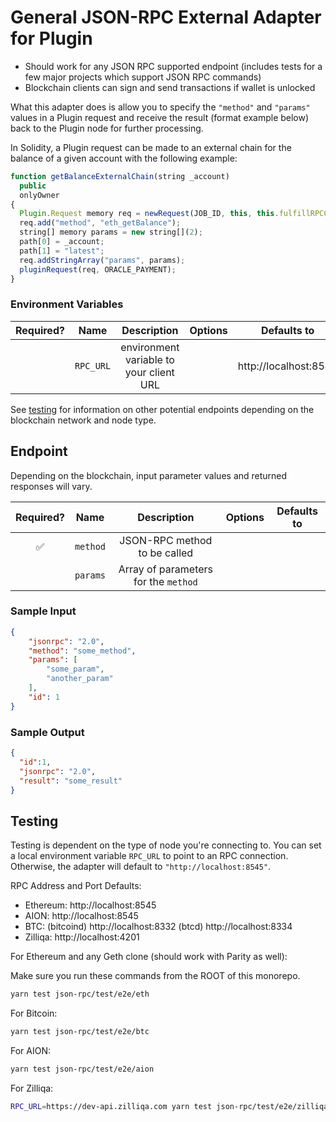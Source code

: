 # General JSON-RPC External Adapter for Plugin

- Should work for any JSON RPC supported endpoint (includes tests for a few major projects which support JSON RPC commands)
- Blockchain clients can sign and send transactions if wallet is unlocked

What this adapter does is allow you to specify the `"method"` and `"params"` values in a Plugin request and receive the result (format example below) back to the Plugin node for further processing.

In Solidity, a Plugin request can be made to an external chain for the balance of a given account with the following example:

```javascript
function getBalanceExternalChain(string _account)
  public
  onlyOwner
{
  Plugin.Request memory req = newRequest(JOB_ID, this, this.fulfillRPCCall.selector);
  req.add("method", "eth_getBalance");
  string[] memory params = new string[](2);
  path[0] = _account;
  path[1] = "latest";
  req.addStringArray("params", params);
  pluginRequest(req, ORACLE_PAYMENT);
}
```

### Environment Variables

| Required? |   Name    |               Description               | Options |      Defaults to      |
| :-------: | :-------: | :-------------------------------------: | :-----: | :-------------------: |
|           | `RPC_URL` | environment variable to your client URL |         | http://localhost:8545 |

See [testing](#testing) for information on other potential endpoints depending on the blockchain network and node type.

## Endpoint

Depending on the blockchain, input parameter values and returned responses will vary.

| Required? |   Name   |             Description              | Options | Defaults to |
| :-------: | :------: | :----------------------------------: | :-----: | :---------: |
|    ✅     | `method` |     JSON-RPC method to be called     |         |             |
|           | `params` | Array of parameters for the `method` |         |             |

### Sample Input

```JSON
{
	"jsonrpc": "2.0",
	"method": "some_method",
	"params": [
		"some_param",
		"another_param"
	],
	"id": 1
}
```

### Sample Output

```JSON
{
  "id":1,
  "jsonrpc": "2.0",
  "result": "some_result"
}
```

## Testing

Testing is dependent on the type of node you're connecting to. You can set a local environment variable `RPC_URL` to point to an RPC connection. Otherwise, the adapter will default to `"http://localhost:8545"`.

RPC Address and Port Defaults:

- Ethereum: http://localhost:8545
- AION: http://localhost:8545
- BTC: (bitcoind) http://localhost:8332 (btcd) http://localhost:8334
- Zilliqa: http://localhost:4201

For Ethereum and any Geth clone (should work with Parity as well):

Make sure you run these commands from the ROOT of this monorepo.

```bash
yarn test json-rpc/test/e2e/eth
```

For Bitcoin:

```bash
yarn test json-rpc/test/e2e/btc
```

For AION:

```bash
yarn test json-rpc/test/e2e/aion
```

For Zilliqa:

```bash
RPC_URL=https://dev-api.zilliqa.com yarn test json-rpc/test/e2e/zilliqa
```
